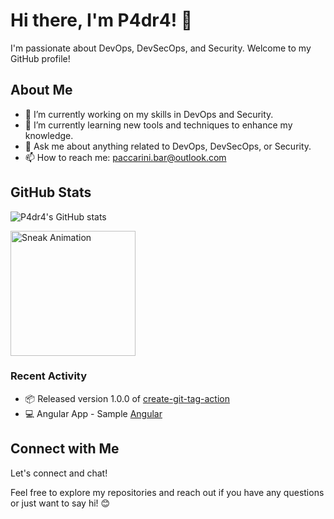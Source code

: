 # Hi there, I'm P4dr4! 👋

I'm passionate about DevOps, DevSecOps, and Security. Welcome to my GitHub profile! 

## About Me

- 🔭 I’m currently working on my skills in DevOps and Security.
- 🌱 I’m currently learning new tools and techniques to enhance my knowledge.
- 💬 Ask me about anything related to DevOps, DevSecOps, or Security.
- 📫 How to reach me: paccarini.bar@outlook.com

## GitHub Stats

![P4dr4's GitHub stats](https://github-readme-stats.vercel.app/api?username=P4dr4&show_icons=true&theme=dark)

<div>
    <img src="sneak.gif" alt="Sneak Animation" width="200px">
</div>

### Recent Activity

* 📦 Released version 1.0.0 of [create-git-tag-action](https://github.com/P4dr4/create-git-tag-action)
* 💻 Angular App - Sample [Angular](https://github.com/P4dr4/Angular)

## Connect with Me

Let's connect and chat! 

Feel free to explore my repositories and reach out if you have any questions or just want to say hi! 😊
